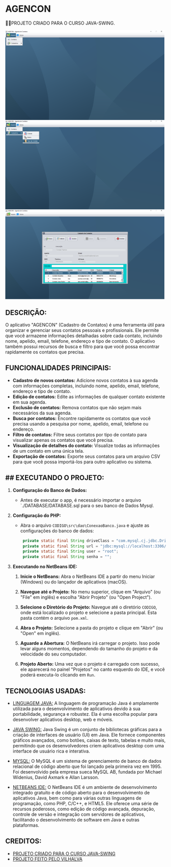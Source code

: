 # AGENCON
👨‍🏫PROJETO CRIADO PARA O CURSO JAVA-SWING.

<img src="./IMAGENS/FOTO_1.png" align="center" width="500"> <br>
<img src="./IMAGENS/FOTO_2.png" align="center" width="500"> <br>
<img src="./IMAGENS/FOTO_3.png" align="center" width="500"> <br>

## DESCRIÇÃO:
O aplicativo "AGENCON" (Cadastro de Contatos) é uma ferramenta útil para organizar e gerenciar seus contatos pessoais e profissionais. Ele permite que você armazene informações detalhadas sobre cada contato, incluindo nome, apelido, email, telefone, endereço e tipo de contato. O aplicativo também possui recursos de busca e filtro para que você possa encontrar rapidamente os contatos que precisa.

## FUNCIONALIDADES PRINCIPAIS:
* **Cadastro de novos contatos:** Adicione novos contatos à sua agenda com informações completas, incluindo nome, apelido, email, telefone, endereço e tipo de contato.
* **Edição de contatos:** Edite as informações de qualquer contato existente em sua agenda.
* **Exclusão de contatos:** Remova contatos que não sejam mais necessários da sua agenda.
* **Busca por contatos:** Encontre rapidamente os contatos que você precisa usando a pesquisa por nome, apelido, email, telefone ou endereço.
* **Filtro de contatos:** Filtre seus contatos por tipo de contato para visualizar apenas os contatos que você precisa.
* **Visualização de detalhes do contato:** Visualize todas as informações de um contato em uma única tela.
* **Exportação de contatos:** Exporte seus contatos para um arquivo CSV para que você possa importá-los para outro aplicativo ou sistema.

## ## EXECUTANDO O PROJETO:
1. **Configuração do Banco de Dados:**
   - Antes de executar o app, é necessário importar o arquivo `./DATABASE/DATABASE.sql para o seu banco de Dados Mysql.

2. **Configuração do PHP:**
   - Abra o arquivo `CODIGO\src\dao\ConexaoBanco.java` e ajuste as configurações do banco de dados:

     ```java
      private static final String driveClass = "com.mysql.cj.jdbc.Driver";
      private static final String url = "jdbc:mysql://localhost:3306/bancoAgendaContatos";
      private static final String user = "root";
      private static final String senha = "";
     ```

3. **Executando no NetBeans IDE:**
   1. **Inicie o NetBeans:**
      Abra o NetBeans IDE a partir do menu Iniciar (Windows) ou do lançador de aplicativos (macOS).

   2. **Navegue até o Projeto:**
      No menu superior, clique em "Arquivo" (ou "File" em inglês) e escolha "Abrir Projeto" (ou "Open Project").

   3. **Selecione o Diretório do Projeto:**
      Navegue até o diretório `CODIGO`, onde está localizado o projeto e selecione a pasta principal. Esta pasta contém o arquivo `pom.xml`.

   4. **Abra o Projeto:**
      Selecione a pasta do projeto e clique em "Abrir" (ou "Open" em inglês).

   5. **Aguarde a Abertura:**
      O NetBeans irá carregar o projeto. Isso pode levar alguns momentos, dependendo do tamanho do projeto e da velocidade do seu computador.

   6. **Projeto Aberto:**
      Uma vez que o projeto é carregado com sucesso, ele aparecerá no painel "Projetos" no canto esquerdo do IDE, e você poderá executa-lo clicando em `Run`.

## TECNOLOGIAS USADAS:
- [LINGUAGEM JAVA:](https://github.com/VILHALVA/CURSO-DE-JAVA) A linguagem de programação Java é amplamente utilizada para o desenvolvimento de aplicativos devido à sua portabilidade, segurança e robustez. Ela é uma escolha popular para desenvolver aplicativos desktop, web e móveis.

- [JAVA SWING:](https://github.com/VILHALVA/CURSO-DE-JAVA-SWING) Java Swing é um conjunto de bibliotecas gráficas para a criação de interfaces de usuário (UI) em Java. Ele fornece componentes gráficos avançados, como botões, caixas de texto, tabelas e muito mais, permitindo que os desenvolvedores criem aplicativos desktop com uma interface de usuário rica e interativa.

- [MYSQL:](https://github.com/VILHALVA/CURSO-DE-MYSQL) O MySQL é um sistema de gerenciamento de banco de dados relacional de código aberto que foi lançado pela primeira vez em 1995. Foi desenvolvido pela empresa sueca MySQL AB, fundada por Michael Widenius, David Axmark e Allan Larsson.

- [NETBEANS IDE:](https://netbeans.apache.org/download/index.html) O NetBeans IDE é um ambiente de desenvolvimento integrado gratuito e de código aberto para o desenvolvimento de aplicativos Java, bem como para várias outras linguagens de programação, como PHP, C/C++, e HTML5. Ele oferece uma série de recursos poderosos, como edição de código avançada, depuração, controle de versão e integração com servidores de aplicativos, facilitando o desenvolvimento de software em Java e outras plataformas.

## CREDITOS:
- [PROJETO CRIADO PARA O CURSO JAVA-SWING](https://github.com/VILHALVA/CURSO-DE-JAVA-SWING)
- [PROJETO FEITO PELO VILHALVA](https://github.com/VILHALVA)


